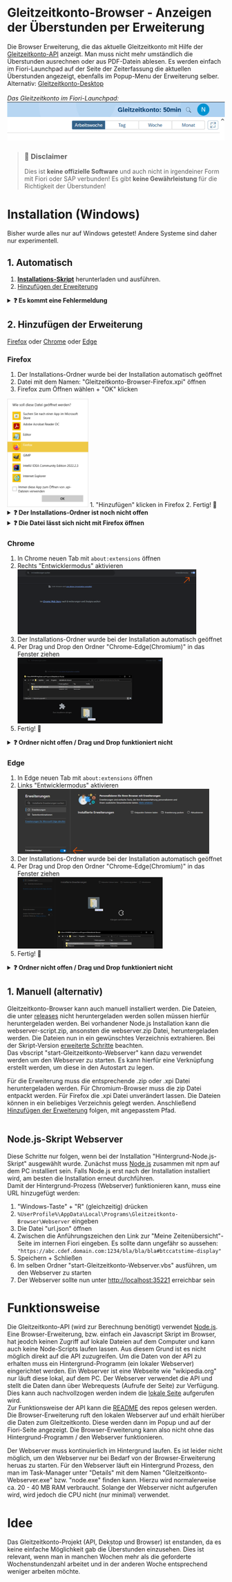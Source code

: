 # Gleitzeitkonto-Browser - Anzeigen der Überstunden per Erweiterung

Die Browser Erweiterung, die das aktuelle Gleitzeitkonto mit Hilfe der [Gleitzeitkonto-API](https://github.com/julius-boettger/gleitzeitkonto-api) anzeigt. Man muss nicht mehr umständlich die Überstunden ausrechnen oder aus PDF-Datein ablesen. Es werden einfach im Fiori-Launchpad auf der Seite der Zeiterfassung die aktuellen Überstunden angezeigt, ebenfalls im Popup-Menu der Erweiterung selber.
Alternativ: [Gleitzeitkonto-Desktop](https://github.com/julius-boettger/gleitzeitkonto-desktop)
<br><br>
*Das Gleitzeitkonto im Fiori-Launchpad:*
<br>
![Gleitzeitkonto im Fiori-Launchpad](./Assets/GleitzeitkontoFioriLaunchpad.png)

> ### 🚨 Disclaimer
> Dies ist **keine offizielle Software** und auch nicht in irgendeiner Form mit Fiori oder SAP verbunden! Es gibt **keine Gewährleistung** für die Richtigkeit der Überstunden!

# Installation (Windows)
Bisher wurde alles nur auf Windows getestet! Andere Systeme sind daher nur experimentell.

## 1. Automatisch 

1. **[Installations-Skript](https://github.com/NilsPvR/Gleitzeitkonto-Browser/releases/download/v1.1.1/install_Gleitzeitkonto-Browser-GUI.hta)** herunterladen und ausführen.
2. [Hinzufügen der Erweiterung](#2-hinzufügen-der-erweiterung)

<details><summary><b>❓ Es kommt eine Fehlermeldung</b></summary>
    <details><summary><b>Fehler:</b> "Erlaubnis verweigert"</summary>
        <i>Die Fehlermeldung sieht folgendermaßend aus:</i><br>
        <img src="Assets/Errormsg-Scanning-by-Defender.png" alt="Fehlermeldung durch Defender." style="width: 50%;">
        <br><br>
        <p>Die Fehlermeldung taucht auf, wenn der Antivirus, die Datei noch nicht vollständig überprüft und frei gegeben hat. Eine solche Überprüfung passiert automatisch und kann leider einige Zeit dauern.<p>
        <p>Mit Admin Rechten kann diese Überprüfung übersprungen werden.</p>
        <ol>
            <li>"Windows-Sicherheit" öffnen</li>
            <li>"Viren- & Bedrohungsschutz"</li>
            <li>Unter "Einstellungen für Viren- und Bedrohungsschutz": "Einstellungen verwalten"</li>
            <li>Unter "Ausschlüsse" (weit unten): "Ausschlüsse hinzufügen oder entfernen"</li>
            <li>"Ausschluss hinzufügen"</li>
            <li>"Ordner"</li>
            <li><code>%UserProfile%\AppData\Local\Programs</code> in der Adressleite eingeben</li>
            <li>Ordner "Gleitzeitkonto-Browser" auswählen</li>
            <li>"Ordner auswählen"</li>
            <li>Der Antivirus ignoriert nun den Installations-Ordner und das Programm kann ausgeführt werden.
                <ol>
                    <li>Hierzu "Windows-Taste" + "R" (gleichzeitig) drücken</li>
                    <li><code>%UserProfile%\AppData\Local\Programs\Gleitzeitkonto-Browser</code> eingeben </li>
                    <li>"start-Gleitzeitkonto-Webserver.vsb" ausführen</li>
                </ol>
            </li>
        </ol>
    </details>
    <details><summary><b>Fehler:</b> "Die Sicherheitseinstellungen des Computers..."</summary>
        <i>Die Fehlermeldung sieht folgendermaßen aus:</i><br>
        <img src="Assets/installation-script-error.png" alt="Fehlermeldung für Sicherheitseinstellungen des Computers." style="width: 50%;">
        <br><br>
        <ol>
            <li>Installations-Programm schließen</li>
            <li>Rechtsklick auf die Datei (Installations-Skript) -> Eigenschaften</li>
            <li>Unter Sicherheit: Häckchen bei "Zulassen" setzen -> OK<br>
                <img src="Assets/installation-allow-external.png" alt="Screenshot zum Zulassen des Installations-Scripts.">
            </li>
            <li>Installation erneut starten</li>
        </ol>
    </details>

</details>

## 2. Hinzufügen der Erweiterung
[Firefox](#firefox) oder [Chrome](#chrome) oder [Edge](#edge)
<br>

### Firefox


1. Der Installations-Ordner wurde bei der Installation automatisch geöffnet
2. Datei mit dem Namen: "Gleitzeitkonto-Browser-Firefox.xpi" öffnen
3. Firefox zum Öffnen wählen + "OK" klicken<br>
<img alt="Erweiterungsdatei mit Firefox öffnen" src="Assets/Firefox-easy-installation.png" style="height: 250px">
1. "Hinzufügen" klicken in Firefox
2. Fertig! 🥳


<details><summary><b>❓ Der Installations-Ordner ist noch nicht offen</b></summary>
    <ol>
        <li>"Windows-Taste" + "R" (gleichzeitig) drücken</li>
        <li><code>%UserProfile%\AppData\Local\Programs\Gleitzeitkonto-Browser</code> eingeben + "OK" klicken</li>
    </ol>
</details>

<details><summary><b>❓ Die Datei lässt sich nicht mit Firefox öffnen</b></summary>
<ol>
    <li>In Firefox neuen Tab mit <code>about:addons</code> öffnen</li>
    <li>Links "Erweiterungen" auswählen</li>
    <li>"Erweiterungen verwalten" Einstellungsrad klicken</li>
    <li>"Add-on aus Datei installieren..." klicken</li>
    <img src="./Assets/Firefox-installation.png" alt="Installation in Firefox" style="width: 70%;">
    <li>In die Adressleiste <code>%UserProfile%\AppData\Local\Programs\Gleitzeitkonto-Browser</code> eingeben und "Gleitzeitkonto-Browser-Firefox.xpi" auswählen</li>
    <li>"Öffnen" klicken</li>
    <li>Fertig! 🥳</li>
</ol>
</details>



### Chrome
1. In Chrome neuen Tab mit `about:extensions` öffnen
2. Rechts "Entwicklermodus" aktivieren<br>
    <img src="./Assets/chrome-developer-mode.png" style="height: 150px;" alt="Entwicklermodus in Chrome aktivieren">
3. Der Installations-Ordner wurde bei der Installation automatisch geöffnet
4. Per Drag und Drop den Ordner "Chrome-Edge(Chromium)" in das Fenster ziehen<br>
    <img src="./Assets/chrome-installation-draganddrop.PNG" alt="Per Drag und drop die Erweiterung hinzufügen" style="width: 70%;">
5. Fertig! 🥳

<details><summary><b>❓ Ordner nicht offen / Drag und Drop funktioniert nicht</b></summary>
<ol>
    <li>"Entpackte Erweiterung laden" klicken<br>
    <img src="./Assets/chrome-installation.png" alt="Installation in Chrome" style="width: 70%;">
    </li>
    <li>In die Adressleiste <code>%UserProfile%\AppData\Local\Programs\Gleitzeitkonto-Browser</code> eingeben und "Chrome-Edge(Chromium)" auswählen</li>
    <li>"Ordner auswählen" klicken</li>
    <li>Fertig! 🥳</li>
</ol>
</details>



### Edge
1. In Edge neuen Tab mit `about:extensions` öffnen
2. Links "Entwicklermodus" aktivieren<br>
    <img src="./Assets/edge-developer-mode.png" style="height: 150px;" alt="Entwicklermodus in Edge aktivieren">
3. Der Installations-Ordner wurde bei der Installation automatisch geöffnet
4. Per Drag und Drop den Ordner "Chrome-Edge(Chromium)" in das Fenster ziehen<br>
    <img src="./Assets/edge-installation-draganddrop.PNG" alt="Per Drag und drop die Erweiterung hinzufügen" style="width: 70%;">
5. Fertig! 🥳



<details><summary><b>❓ Ordner nicht offen / Drag und Drop funktioniert nicht</b></summary>
<ol>
    <li>"Entpackte Erweiterung laden" klicken<br>
    <img src="./Assets/installation-edge.png" alt="Installation in Edge" style="width: 70%;">
    </li>
    <li>In die Adressleiste <code>%UserProfile%\AppData\Local\Programs\Gleitzeitkonto-Browser</code> eingeben und "Chrome-Edge(Chromium)" auswählen</li>
    <li>"Ordner auswählen" klicken</li>
    <li>Fertig! 🥳</li>
</ol>
</details>



## 1. Manuell (alternativ)
Gleitzeitkonto-Browser kann auch manuell installiert werden. Die Dateien, die unter [releases](https://github.com/NilsPvR/Gleitzeitkonto-Browser/releases) nicht heruntergeladen werden sollen müssen hierfür heruntergeladen werden. Bei vorhandener Node.js Installation kann die webserver-script.zip, ansonsten die webserver.zip Datei, heruntergeladen werden. Die Dateien nun in ein gewünschtes Verzeichnis extrahieren. Bei der Skript-Version [erweiterte Schritte](#experten---nodejs-webserver) beachten.<br>
Das vbscript "start-Gleitzeitkonto-Webserver" kann dazu verwendet werden um den Webserver zu starten. Es kann hierfür eine Verknüpfung erstellt werden, um diese in den Autostart zu legen.

Für die Erweiterung muss die entsprechende .zip oder .xpi Datei heruntergeladen werden. Für Chromium-Browser muss die zip Datei entpackt werden. Für Firefox die .xpi Datei unverändert lassen. Die Dateien können in ein beliebiges Verzeichnis gelegt werden. Anschließend [Hinzufügen der Erweiterung](#2-hinzufügen-der-erweiterung) folgen, mit angepasstem Pfad.
<br><br>

## Node.js-Skript Webserver
Diese Schritte nur folgen, wenn bei der Installation "Hintergrund-Node.js-Skript" ausgewählt wurde. Zunächst muss [Node.js](https://nodejs.org/) zusammen mit npm auf dem PC installiert sein. Falls Node.js erst nach der Installation installiert wird, am besten die Installation erneut durchführen. <br>
Damit der Hintergrund-Prozess (Webserver) funktionieren kann, muss eine URL hinzugefügt werden:
1. "Windows-Taste" + "R" (gleichzeitig) drücken
2. `%UserProfile%\AppData\Local\Programs\Gleitzeitkonto-Browser\Webserver` eingeben
3. Die Datei "url.json" öffnen
4. Zwischen die Anführungszeichen den Link zur "Meine Zeitenübersicht"-Seite im internen Fiori eingeben. Es sollte dann ungefähr so aussehen:
   ```"https://abc.cdef.domain.com:1234/bla/bla/bla#btccatstime-display"```
5. Speichern + Schließen
6. Im selben Ordner "start-Gleitzeitkonto-Webserver.vbs" ausführen, um den Webserver zu starten
7. Der Webserver sollte nun unter [http://localhost:35221](http://localhost:35221) erreichbar sein

# Funktionsweise

Die Gleitzeitkonto-API (wird zur Berechnung benötigt) verwendet [Node.js](https://nodejs.org/). Eine Browser-Erweiterung, bzw. einfach ein Javascript Skript im Browser, hat jeodch keinen Zugriff auf lokale Dateien auf dem Computer und kann auch keine Node-Scripts laufen lassen. Aus diesem Grund ist es nicht möglich direkt auf die API zuzugreifen. Um die Daten von der API zu erhalten muss ein Hintergrund-Programm (ein lokaler Webserver) eingerichtet werden. Ein Webserver ist eine Webseite wie "wikipedia.org" nur läuft diese lokal, auf dem PC. Der Webserver verwendet die API und stellt die Daten dann über Webrequests (Aufrufe der Seite) zur Verfügung. Dies kann auch nachvollzogen werden indem die [lokale Seite](http://localhost:35221) aufgerufen wird. <br>
Zur Funktionsweise der API kann die [README](https://github.com/julius-boettger/gleitzeitkonto-api#readme) des repos gelesen werden.<br>
Die Browser-Erweiterung ruft den lokalen Webserver auf und erhält hierüber die Daten zum Gleitzeitkonto. Diese werden dann im Popup und auf der Fiori-Seite angezeigt. Die Browser-Erweiterung kann also nicht ohne das Hintergrund-Programm / den Webserver funktionieren.

Der Webserver muss kontinuierlich im Hintergrund laufen. Es ist leider nicht möglich, um den Webserver nur bei Bedarf von der Browser-Erweiterung heruas zu starten. Für den Webserver läuft ein Hintergrund Prozess, den man im Task-Manager unter "Details" mit dem Namen "Gleitzeitkonto-Webserver.exe" bzw. "node.exe" finden kann. Hierzu wird normalerweise ca. 20 - 40 MB RAM verbraucht. Solange der Webserver nicht aufgerufen wird, wird jedoch die CPU nicht (nur minimal) verwendet.<br>

# Idee
Das Gleitzeitkonto-Projekt (API, Dekstop und Browser) ist enstanden, da es keine einfache Möglichkeit gab die Überstunden einzusehen. Dies ist relevant, wenn man in manchen Wochen mehr als die geforderte Wochenstundenzahl arbeitet und in der anderen Woche entsprechend weniger arbeiten möchte.
